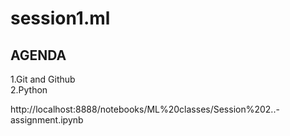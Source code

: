 # session1.ml

## AGENDA

1.Git and Github   
2.Python

http://localhost:8888/notebooks/ML%20classes/Session%202..-assignment.ipynb

